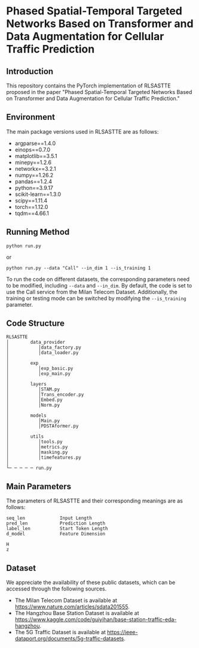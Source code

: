 # Phased Spatial-Temporal Targeted Networks Based on Transformer and Data Augmentation for Cellular Traffic Prediction

## Introduction

This repository contains the PyTorch implementation of RLSASTTE proposed in the paper "Phased Spatial-Temporal Targeted Networks Based on Transformer and Data Augmentation for Cellular Traffic Prediction."

## Environment
The main package versions used in RLSASTTE are as follows:
- argparse==1.4.0
- einops==0.7.0
- matplotlib==3.5.1
- minepy==1.2.6
- networkx==3.2.1
- numpy==1.26.2
- pandas==1.2.4
- python==3.9.17
- scikit-learn==1.3.0
- scipy==1.11.4
- torch==1.12.0
- tqdm==4.66.1

## Running Method
```
python run.py
```
or
```
python run.py --data "Call" --in_dim 1 --is_training 1 
```
To run the code on different datasets, the corresponding parameters need to be modified, including ```--data``` and ```--in_dim```. By default, the code is set to use the Call service from the Milan Telecom Dataset. Additionally, the training or testing mode can be switched by modifying the ```--is_training``` parameter.

## Code Structure
```
RLSASTTE
│        data_provider        
│           │data_factory.py
│           │data_loader.py
│
│        exp
│           │exp_basic.py
│           │exp_main.py
│ 
│        layers
│           │STAM.py
│           │Trans_encoder.py
│           │Embed.py
│           │Norm.py
│
│        models
│           │Main.py
│           │PDSTAformer.py
│
│        utils
│           │tools.py
│           │metrics.py
│           │masking.py
│           │timefeatures.py
│
└─ ─ ─ ─ ─ run.py
```

## Main Parameters
The parameters of RLSASTTE and their corresponding meanings are as follows:

```
seq_len             Input Length
pred_len            Prediction Length
label_len           Start Token Length
d_model             Feature Dimension

H
z

```

## Dataset
We appreciate the availability of these public datasets, which can be accessed through the following sources.

- The Milan Telecom Dataset is available at https://www.nature.com/articles/sdata201555.
- The Hangzhou Base Station Dataset is available at https://www.kaggle.com/code/guiyihan/base-station-traffic-eda-hangzhou.
- The 5G Traffic Dataset is available at https://ieee-dataport.org/documents/5g-traffic-datasets.

